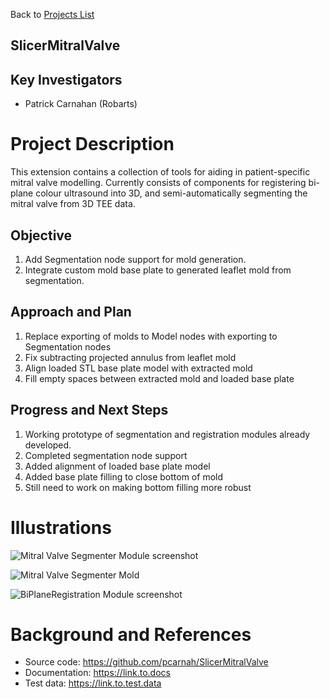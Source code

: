 Back to [Projects List](../../README.md#ProjectsList)

## SlicerMitralValve

## Key Investigators
- Patrick Carnahan (Robarts) 

# Project Description
This extension contains a collection of tools for aiding in patient-specific mitral valve modelling. Currently consists of components for registering bi-plane colour ultrasound into 3D, and semi-automatically segmenting the mitral valve from 3D TEE data.

## Objective
1. Add Segmentation node support for mold generation.
1. Integrate custom mold base plate to generated leaflet mold from segmentation.

## Approach and Plan

1. Replace exporting of molds to Model nodes with exporting to Segmentation nodes
1. Fix subtracting projected annulus from leaflet mold
1. Align loaded STL base plate model with extracted mold
1. Fill empty spaces between extracted mold and loaded base plate

## Progress and Next Steps

<!--Describe progress and next steps in a few bullet points as you are making progress.-->
1. Working prototype of segmentation and registration modules already developed.
1. Completed segmentation node support
1. Added alignment of loaded base plate model
1. Added base plate filling to close bottom of mold
1. Still need to work on making bottom filling more robust

# Illustrations

<!--Add pictures and links to videos that demonstrate what has been accomplished.-->

<!--![Description of picture](Example2.jpg)-->
![Mitral Valve Segmenter Module screenshot](https://raw.githubusercontent.com/pcarnah/SlicerMitralValve/master/MitralValveSegmenter-Screenshot.png)

![Mitral Valve Segmenter Mold](https://raw.githubusercontent.com/pcarnah/SlicerMitralValve/master/MitralValveSegmenter-MoldBottom.png)

![BiPlaneRegistration Module screenshot](https://raw.githubusercontent.com/pcarnah/SlicerMitralValve/master/BiPlaneRegistration.png)

<!--![Some more images](Example2.jpg)-->

# Background and References

<!--Use this space for information that may help people better understand your project, like links to papers, source code, or data.-->

- Source code: https://github.com/pcarnah/SlicerMitralValve
- Documentation: https://link.to.docs
- Test data: https://link.to.test.data

